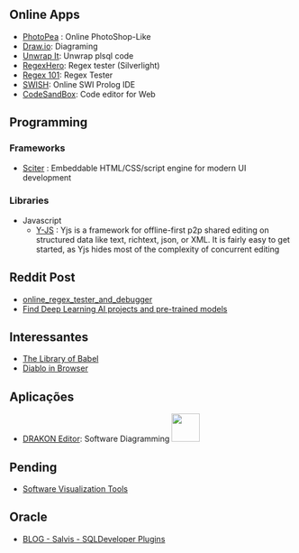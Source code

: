 ## Online Apps
  * [PhotoPea](https://www.photopea.com/) : Online PhotoShop-Like
  * [Draw.io](https://www.draw.io/): Diagraming
  * [Unwrap It](https://www.codecrete.net/UnwrapIt/): Unwrap plsql code
  * [RegexHero](http://regexhero.net/tester/): Regex tester (Silverlight)
  * [Regex 101](https://regex101.com/): Regex Tester
  * [SWISH](https://swish.swi-prolog.org/): Online SWI Prolog IDE
  * [CodeSandBox](https://codesandbox.io/): Code editor for Web
## Programming

### Frameworks 
  * [Sciter](https://sciter.com) : Embeddable HTML/CSS/script engine
for modern UI development
### Libraries  
  * Javascript
    * [Y-JS](http://y-js.org/) : Yjs is a framework for offline-first p2p shared editing on structured data like text, richtext, json, or XML. It is fairly easy to get started, as Yjs hides most of the complexity of concurrent editing
    
## Reddit Post 
  * [online_regex_tester_and_debugger](https://www.reddit.com/r/programming/comments/cqmcts/online_regex_tester_and_debugger_for_multiple/)
  * [Find Deep Learning AI projects and pre-trained models](https://www.reddit.com/r/Python/comments/cq53v4/i_made_a_program_that_will_help_you_find_deep/)
## Interessantes   
  * [The Library of Babel](https://libraryofbabel.info)
  * [Diablo in Browser](https://www.reddit.com/r/programming/comments/ckk77o/diablo_1_ported_to_browser_based_on_devilution/)

## Aplicações
  * [DRAKON Editor](http://drakon-editor.sourceforge.net/editor.html): Software Diagramming <img src="http://drakon-editor.sourceforge.net/crossroad.png" width="50" height="50">
  
## Pending
  * [Software Visualization Tools](https://softvis.wordpress.com/tools/)
  
## Oracle
  * [BLOG - Salvis - SQLDeveloper Plugins](https://www.salvis.com/blog/download/)
